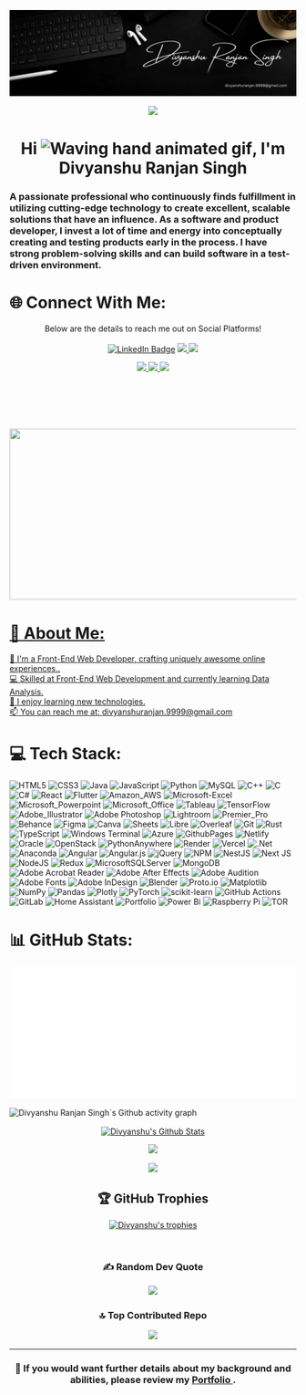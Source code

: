 ![logo](https://github.com/Divyanshu-RS/Divyanshu-RS/blob/main/Divyanshu%20Banner%20For%20Github.gif)
<p align="center"><img src="https://user-images.githubusercontent.com/74038190/226190894-18e959ba-d458-4a94-ac44-790190f2a947.gif" width="250"/></p>
<p align="center">

<h1 align="center"> Hi  <img src="https://raw.githubusercontent.com/nixin72/nixin72/master/wave.gif" 
         alt="Waving hand animated gif"
         height="45"
         width="45" />, I'm Divyanshu Ranjan Singh   </h1>
         
<p align="center">       
<h3> A passionate professional who continuously finds fulfillment in utilizing cutting-edge technology to create excellent, scalable solutions that have an influence. As a software and product developer, I invest a lot of time and energy into conceptually creating and testing products early in the process. I have strong problem-solving skills and can build software in a test-driven environment.</h3>
</p>

# 🌐 Connect With Me:
<p align="center"
<h4>Below are the details to reach me out on Social Platforms!</h4>
<br>
<br>
<a href="https://www.linkedin.com/in/divyanshu-ranjan-singh/"><img src="https://img.shields.io/badge/LinkedIn-blue?style=for-the-badge&logo=linkedin&logoColor=white" alt="LinkedIn Badge"></a> 
                  <a href="https://divyanshu0212.github.io/Divyanshu_Ranjan_Singh.github.io/"><img src="https://img.shields.io/badge/website-000000?style=for-the-badge&logo=About.me&logoColor=white"</a> 
         <a href="https://x.com/DivyanshuRS999?s=09"><img src="https://img.shields.io/badge/Twitter-1DA1F2?style=for-the-badge&logo=twitter&logoColor=white"</a>
</p>

 <p align="center"> 
 <a href="https://discord.com/users/1052578489401868321"><img src="https://img.shields.io/badge/Discord-7289DA?style=for-the-badge&logo=discord&logoColor=white"</a>
 <a href="https://leetcode.com/u/Divyanshu0212/"><img src="https://img.shields.io/badge/-LeetCode-FFA116?style=for-the-badge&logo=LeetCode&logoColor=black"</a>
<a href="https://www.behance.net/ranjancinema"><img src="https://img.shields.io/badge/-Behance-blue?style=for-the-badge&logo=behance&logoColor=white"</a>
 </p>
<br> 
<br>
<p align="center"><img src="https://komarev.com/ghpvc/?username=Divyanshu-RS&style=flat-square&color=blue" alt=""></p>

<h5 align="center">
<p align="center"><img src="https://media.giphy.com/media/dWesBcTLavkZuG35MI/giphy.gif" width="600" height="300"  /></p>
         
         
#  💫 About Me:
🔭 I'm a Front-End Web Developer, crafting uniquely awesome online experiences..<br>💻 Skilled at Front-End Web Development and currently learning Data Analysis.<br>🌱 I enjoy learning new technologies.<br>📫 You can reach me at: divyanshuranjan.9999@gmail.com 
 

# 💻 Tech Stack:
![HTML5](https://img.shields.io/badge/html5-%23E34F26.svg?style=for-the-badge&logo=html5&logoColor=white)  ![CSS3](https://img.shields.io/badge/css3-%231572B6.svg?style=for-the-badge&logo=css3&logoColor=white)  ![Java](https://img.shields.io/badge/java-%23ED8B00.svg?style=for-the-badge&logo=java&logoColor=white) ![JavaScript](https://img.shields.io/badge/javascript-%23323330.svg?style=for-the-badge&logo=javascript&logoColor=%23F7DF1E) ![Python](https://img.shields.io/badge/python-3670A0?style=for-the-badge&logo=python&logoColor=ffdd54) ![MySQL](https://img.shields.io/badge/MySQL-00000F?style=for-the-badge&logo=mysql&logoColor=white)  ![C++](https://img.shields.io/badge/C%2B%2B-00599C?style=for-the-badge&logo=c%2B%2B&logoColor=white) ![C](https://img.shields.io/badge/c-%2300599C.svg?style=for-the-badge&logo=c&logoColor=white) ![C#](https://img.shields.io/badge/C%23-239120?style=for-the-badge&logo=c-sharp&logoColor=white) ![React](https://img.shields.io/badge/React-20232A?style=for-the-badge&logo=react&logoColor=61DAFB) ![Flutter](https://img.shields.io/badge/Flutter-02569B?style=for-the-badge&logo=flutter&logoColor=white) ![Amazon_AWS](https://img.shields.io/badge/Amazon_AWS-232F3E?style=for-the-badge&logo=amazon-aws&logoColor=white) ![Microsoft-Excel](https://img.shields.io/badge/Microsoft_Excel-217346?style=for-the-badge&logo=microsoft-excel&logoColor=white) ![Microsoft_Powerpoint](https://img.shields.io/badge/Microsoft_PowerPoint-B7472A?style=for-the-badge&logo=microsoft-powerpoint&logoColor=white) ![Microsoft_Office](https://img.shields.io/badge/Microsoft_Office-D83B01?style=for-the-badge&logo=microsoft-office&logoColor=white) ![Tableau](https://img.shields.io/badge/Tableau-E97627?style=for-the-badge&logo=Tableau&logoColor=white) ![TensorFlow](https://img.shields.io/badge/TensorFlow-FF6F00?style=for-the-badge&logo=tensorflow&logoColor=white) ![Adobe_Illustrator](https://img.shields.io/badge/Adobe%20Illustrator-FF9A00?style=for-the-badge&logo=adobe%20illustrator&logoColor=white) ![Adobe Photoshop](https://img.shields.io/badge/adobephotoshop-%2331A8FF.svg?style=for-the-badge&logo=adobephotoshop&logoColor=white) ![Lightroom](https://img.shields.io/badge/Adobe%20Lightroom-31A8FF?style=for-the-badge&logo=Adobe%20Lightroom&logoColor=white) ![Premier_Pro](https://img.shields.io/badge/Adobe%20Premiere%20Pro-9999FF?style=for-the-badge&logo=Adobe%20Premiere%20Pro&logoColor=white) ![Behance](https://img.shields.io/badge/Behance-0054F7?style=for-the-badge&logo=behance&logoColor=white) ![Figma](https://img.shields.io/badge/Figma-F24E1E?style=for-the-badge&logo=figma&logoColor=white) ![Canva](https://img.shields.io/badge/Canva-%2300C4CC.svg?style=for-the-badge&logo=Canva&logoColor=white) ![Sheets](https://img.shields.io/badge/Google%20Sheets-34A853?style=for-the-badge&logo=google-sheets&logoColor=white) ![Libre](https://img.shields.io/badge/LibreOffice-18A303?style=for-the-badge&logo=LibreOffice&logoColor=white) ![Overleaf](https://img.shields.io/badge/Overleaf-47A141?style=for-the-badge&logo=Overleaf&logoColor=white) ![Git](https://img.shields.io/badge/GIT-E44C30?style=for-the-badge&logo=git&logoColor=white) ![Rust](https://img.shields.io/badge/rust-%23000000.svg?style=for-the-badge&logo=rust&logoColor=white) ![TypeScript](https://img.shields.io/badge/typescript-%23007ACC.svg?style=for-the-badge&logo=typescript&logoColor=white) ![Windows Terminal](https://img.shields.io/badge/Windows%20Terminal-%234D4D4D.svg?style=for-the-badge&logo=windows-terminal&logoColor=white) ![Azure](https://img.shields.io/badge/azure-%230072C6.svg?style=for-the-badge&logo=microsoftazure&logoColor=white) ![GithubPages](https://img.shields.io/badge/github%20pages-121013?style=for-the-badge&logo=github&logoColor=white) ![Netlify](https://img.shields.io/badge/netlify-%23000000.svg?style=for-the-badge&logo=netlify&logoColor=#00C7B7) ![Oracle](https://img.shields.io/badge/Oracle-F80000?style=for-the-badge&logo=oracle&logoColor=white) ![OpenStack](https://img.shields.io/badge/Openstack-%23f01742.svg?style=for-the-badge&logo=openstack&logoColor=white) ![PythonAnywhere](https://img.shields.io/badge/pythonanywhere-%232F9FD7.svg?style=for-the-badge&logo=pythonanywhere&logoColor=151515) ![Render](https://img.shields.io/badge/Render-%46E3B7.svg?style=for-the-badge&logo=render&logoColor=white) ![Vercel](https://img.shields.io/badge/vercel-%23000000.svg?style=for-the-badge&logo=vercel&logoColor=white) ![.Net](https://img.shields.io/badge/.NET-5C2D91?style=for-the-badge&logo=.net&logoColor=white) ![Anaconda](https://img.shields.io/badge/Anaconda-%2344A833.svg?style=for-the-badge&logo=anaconda&logoColor=white) ![Angular](https://img.shields.io/badge/angular-%23DD0031.svg?style=for-the-badge&logo=angular&logoColor=white) ![Angular.js](https://img.shields.io/badge/angular.js-%23E23237.svg?style=for-the-badge&logo=angularjs&logoColor=white) ![jQuery](https://img.shields.io/badge/jquery-%230769AD.svg?style=for-the-badge&logo=jquery&logoColor=white) ![NPM](https://img.shields.io/badge/NPM-%23CB3837.svg?style=for-the-badge&logo=npm&logoColor=white) ![NestJS](https://img.shields.io/badge/nestjs-%23E0234E.svg?style=for-the-badge&logo=nestjs&logoColor=white) ![Next JS](https://img.shields.io/badge/Next-black?style=for-the-badge&logo=next.js&logoColor=white) ![NodeJS](https://img.shields.io/badge/node.js-6DA55F?style=for-the-badge&logo=node.js&logoColor=white) ![Redux](https://img.shields.io/badge/redux-%23593d88.svg?style=for-the-badge&logo=redux&logoColor=white) ![MicrosoftSQLServer](https://img.shields.io/badge/Microsoft%20SQL%20Server-CC2927?style=for-the-badge&logo=microsoft%20sql%20server&logoColor=white) ![MongoDB](https://img.shields.io/badge/MongoDB-%234ea94b.svg?style=for-the-badge&logo=mongodb&logoColor=white) ![Adobe Acrobat Reader](https://img.shields.io/badge/Adobe%20Acrobat%20Reader-EC1C24.svg?style=for-the-badge&logo=Adobe%20Acrobat%20Reader&logoColor=white) ![Adobe After Effects](https://img.shields.io/badge/Adobe%20After%20Effects-9999FF.svg?style=for-the-badge&logo=Adobe%20After%20Effects&logoColor=white) ![Adobe Audition](https://img.shields.io/badge/Adobe%20Audition-9999FF.svg?style=for-the-badge&logo=Adobe%20Audition&logoColor=white) ![Adobe Fonts](https://img.shields.io/badge/Adobe%20Fonts-000B1D.svg?style=for-the-badge&logo=Adobe%20Fonts&logoColor=white) ![Adobe InDesign](https://img.shields.io/badge/Adobe%20InDesign-49021F?style=for-the-badge&logo=adobeindesign&logoColor=FF3366) ![Blender](https://img.shields.io/badge/blender-%23F5792A.svg?style=for-the-badge&logo=blender&logoColor=white) ![Proto.io](https://img.shields.io/badge/Proto.io-161637?style=for-the-badge&logo=proto.io&logoColor=00e5ff) ![Matplotlib](https://img.shields.io/badge/Matplotlib-%23ffffff.svg?style=for-the-badge&logo=Matplotlib&logoColor=black) ![NumPy](https://img.shields.io/badge/numpy-%23013243.svg?style=for-the-badge&logo=numpy&logoColor=white) ![Pandas](https://img.shields.io/badge/pandas-%23150458.svg?style=for-the-badge&logo=pandas&logoColor=white) ![Plotly](https://img.shields.io/badge/Plotly-%233F4F75.svg?style=for-the-badge&logo=plotly&logoColor=white) ![PyTorch](https://img.shields.io/badge/PyTorch-%23EE4C2C.svg?style=for-the-badge&logo=PyTorch&logoColor=white) ![scikit-learn](https://img.shields.io/badge/scikit--learn-%23F7931E.svg?style=for-the-badge&logo=scikit-learn&logoColor=white) ![GitHub Actions](https://img.shields.io/badge/github%20actions-%232671E5.svg?style=for-the-badge&logo=githubactions&logoColor=white) ![GitLab](https://img.shields.io/badge/gitlab-%23181717.svg?style=for-the-badge&logo=gitlab&logoColor=white) ![Home Assistant](https://img.shields.io/badge/home%20assistant-%2341BDF5.svg?style=for-the-badge&logo=home-assistant&logoColor=white) ![Portfolio](https://img.shields.io/badge/Portfolio-%23000000.svg?style=for-the-badge&logo=firefox&logoColor=#FF7139) ![Power Bi](https://img.shields.io/badge/power_bi-F2C811?style=for-the-badge&logo=powerbi&logoColor=black) ![Raspberry Pi](https://img.shields.io/badge/-RaspberryPi-C51A4A?style=for-the-badge&logo=Raspberry-Pi) ![TOR](https://img.shields.io/badge/tor-%237E4798.svg?style=for-the-badge&logo=tor-project&logoColor=white)

# 📊 GitHub Stats:
<p align="center"><img src="https://github.com/Divyanshu-RS/Divyanshu-RS/blob/main/metrics.plugin.isocalendar.svg"width="1500"/></p>

![Divyanshu Ranjan Singh`s Github activity graph](https://github-readme-activity-graph.vercel.app/graph?username=Divyanshu-RS&theme=github-compact&area=true&bg_color=ffff&color=000)
<br>
<p align= "center">  <a href="https://github.com/anuraghazra/github-readme-stats"><img align="center" src="https://github-readme-stats.vercel.app/api?username=Divyanshu-RS&show_icons=true&include_all_commits=true&theme=Dark&hide_border=false" alt="Divyanshu's Github Stats" /></a> 
</a>
</a></p> <p> <p>
<p align= "center"><img src= "https://github-readme-streak-stats.herokuapp.com/?user=Divyanshu-RS&theme=dark&hide_border=false"/></p>
<p align= "center"><img  src= "https://github-readme-stats.vercel.app/api/top-langs/?username=Divyanshu-RS&theme=dark&hide_border=false&include_all_commits=false&count_private=false&layout=compact"/> </p>
<div align="center">


## 🏆 GitHub Trophies
<p align="center"> <a href="https://github.com/ryo-ma/github-profile-trophy"><img src="https://github-profile-trophy.vercel.app/?username=Divyanshu-RS&theme=darkhub&no-frame=true&no-bg=true" alt= "Divyanshu's trophies" /></a> </p>
<br>

### ✍️ Random Dev Quote
![](https://quotes-github-readme.vercel.app/api?type=horizontal&theme=radical)



### 🔝 Top Contributed Repo
![](https://github-contributor-stats.vercel.app/api?username=Divyanshu-RS&limit=5&theme=dark&combine_all_yearly_contributions=true)

---

<h3> 📄  If you would want further details about my background and abilities, please review my <a href="https://divyanshu0212.github.io/Divyanshu_Ranjan_Singh.github.io/"> Portfolio </a> .</h3>

</div>




